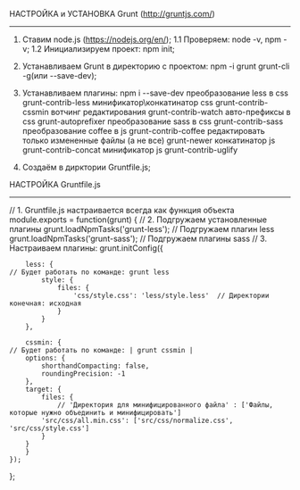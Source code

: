 НАСТРОЙКА и УСТАНОВКА Grunt 													(http://gruntjs.com/)
************************************************************************************************
1.  Cтавим node.js 																		(https://nodejs.org/en/);
1.1 Проверяем: 																				node -v, npm -v;
1.2 Инициализируем проект: 														npm init;
2.  Устанавливаем Grunt в директорию с проектом:			npm -i grunt grunt-cli -g(или --save-dev);
3.	Устанавливаем плагины:																						 npm i --save-dev 
			преобразование less в css																					 grunt-contrib-less
			минификатор\конкатинатор css																			 grunt-contrib-cssmin
			вотчинг редактирования																						 grunt-contrib-watch
			авто-префиксы в css																								 grunt-autoprefixer
			преобразование sass в css																					 grunt-contrib-sass
			преобразование coffee в js																				 grunt-contrib-coffee
			редактировать только измененные файлы (а не все)									 grunt-newer
			конкатинатор js																										 grunt-contrib-concat
			минификатор js																										 grunt-contrib-uglify

4.	Создаём в дирктории 																							 Gruntfile.js;


НАСТРОЙКА Gruntfile.js
************************************************************************************************
// 1. Gruntfile.js настраивается всегда как функция объекта
module.exports = function(grunt) {
// 2. Подгружаем  установленные плагины
	grunt.loadNpmTasks('grunt-less');						// Подгружаем плагин less
	grunt.loadNpmTasks('grunt-sass');						// Подгружаем плагины sass
// 3. Настраиваем плагины:
	grunt.initConfig({

		less: {																		// Будет работать по команде: grunt less
			style: {
				files: {
					'css/style.css': 'less/style.less' 	// Директории конечная: исходная
				}
			}
		},
		
		cssmin: {																	// Будет работать по команде: | grunt cssmin |
  		options: {
    		shorthandCompacting: false,
    		roundingPrecision: -1
  		},
  		target: {
    		files: {
    			// 'Директория для минифицированного файла' : ['Файлы, которые нужно объединить и минифицировать']
      		'src/css/all.min.css': ['src/css/normalize.css', 'src/css/style.css']
    		}
  		}
		}
	});
};